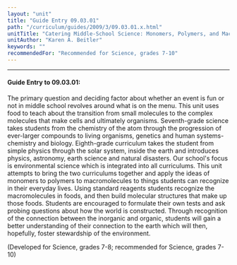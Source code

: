 ```yaml
---
layout: "unit"
title: "Guide Entry 09.03.01"
path: "/curriculum/guides/2009/3/09.03.01.x.html"
unitTitle: "Catering Middle-School Science: Monomers, Polymers, and Macromolecules"
unitAuthor: "Karen A. Beitler"
keywords: ""
recommendedFor: "Recommended for Science, grades 7-10"
---
```

<body>
<hr/>
<h4>
Guide Entry to 09.03.01:
</h4>
<p>The primary question and deciding factor about whether an event is fun or not in middle school revolves around what is on the menu.  This unit uses food to teach about the transition from small molecules to the complex molecules that make cells and ultimately organisms. Seventh-grade science takes students from the chemistry of the atom through the progression of ever-larger compounds to living organisms, genetics and human systems-chemistry and biology.  Eighth-grade curriculum takes the student from simple physics through the solar system, inside the earth and introduces physics, astronomy, earth science and natural disasters.  Our school's focus is environmental science which is integrated into all curriculums. This unit attempts to bring the two curriculums together and apply the ideas of monomers to polymers to macromolecules to things students can recognize in their everyday lives.  Using standard reagents students recognize the macromolecules in foods, and then build molecular structures that make up those foods.  Students are encouraged to formulate their own tests and ask probing questions about how the world is constructed.  Through recognition of the connection between the inorganic and organic, students will gain a better understanding of their connection to the earth which will then, hopefully, foster stewardship of the environment.</p>
<p>
(Developed for Science, grades 7-8; recommended for Science, grades 7-10)
</p>
</body>

